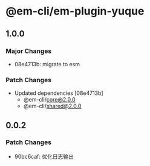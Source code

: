 # @em-cli/em-plugin-yuque

## 1.0.0

### Major Changes

- 08e4713b: migrate to esm

### Patch Changes

- Updated dependencies [08e4713b]
  - @em-cli/core@2.0.0
  - @em-cli/shared@2.0.0

## 0.0.2

### Patch Changes

- 90bc6caf: 优化日志输出
